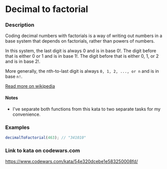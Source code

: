 # Decimal to factorial

### Description
Coding decimal numbers with factorials is a way of writing out numbers in a base system that depends on factorials, rather than powers of numbers.

In this system, the last digit is always 0 and is in base 0!.
The digit before that is either 0 or 1 and is in base 1!. The digit before that is either 0, 1, or 2 and is in base 2!.

More generally, the nth-to-last digit is always `0, 1, 2, ..., or n` and is in base `n!`.

[Read more on wikipedia](http://en.wikipedia.org/wiki/Factorial_number_system)

#### Notes
* I've separate both functions from this kata to two separate tasks for my convenience.

### Examples
```javascript
decimalToFactorial(463); // "341010"
```

### Link to kata on codewars.com
https://www.codewars.com/kata/54e320dcebe1e583250008fd/
